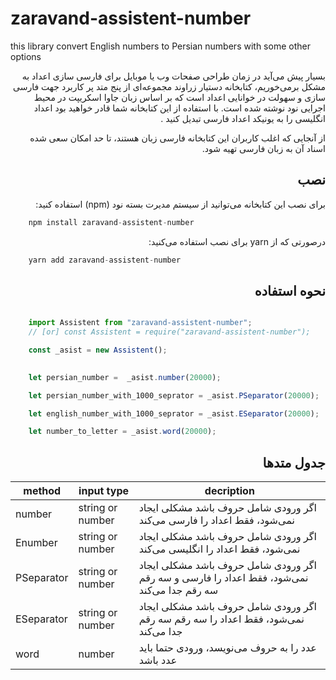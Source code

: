 # zaravand-assistent-number
this library convert English numbers to Persian numbers with some other options

<p dir="rtl">
بسیار پیش می‌آید در زمان طراحی صفحات وب یا موبایل برای فارسی سازی اعداد به مشکل برمی‌خوریم،
کتابخانه دستیار زراوند مجموعه‌ای از پنج متد پر کاربرد جهت فارسی سازی و  سهولت در خوانایی اعداد است که بر اساس زبان جاوا اسکریپت در محیط اجرایی نود نوشته شده است. با استفاده از این کتابخانه شما قادر خواهید بود اعداد انگلیسی را به یونیکد اعداد فارسی تبدیل کنید .
</p>

<div dir="rtl">
    از آنجایی که اغلب کاربران این کتابخانه فارسی زبان هستند، تا حد امکان سعی شده اسناد آن به زبان فارسی تهیه شود.
</div>

## <div dir="rtl" >نصب</div>

<p dir="rtl">
    برای نصب این کتابخانه می‌توانید از سیستم مدیرت بسته نود (npm) استفاده کنید:
</p>

```javascript
    npm install zaravand-assistent-number
```

<p dir="rtl">
    درصورتی که از  yarn برای نصب استفاده می‌کنید:
</p>

```javascript
    yarn add zaravand-assistent-number
```

## <div dir="rtl" id="usage">نحوه استفاده</div>


```javascript

    import Assistent from "zaravand-assistent-number";
    // [or] const Assistent = require("zaravand-assistent-number");

    const _asist = new Assistent();

    
    let persian_number =  _asist.number(20000); 

    let persian_number_with_1000_seprator = _asist.PSeparator(20000);

    let english_number_with_1000_seprator = _asist.ESeparator(20000);

    let number_to_letter = _asist.word(20000);

```

## <div dir="rtl" >جدول متدها</div>

method | input type | decription 
--- | --- | --- 
number | string or number | اگر ورودی شامل حروف باشد مشکلی ایجاد نمی‌شود، فقط اعداد را فارسی می‌کند
Enumber | string or number | اگر ورودی شامل حروف باشد مشکلی ایجاد نمی‌شود، فقط اعداد را انگلیسی می‌کند
PSeparator | string or number | اگر ورودی شامل حروف باشد مشکلی ایجاد نمی‌شود، فقط اعداد را فارسی و سه رقم سه رقم جدا می‌کند
ESeparator | string or number | اگر ورودی شامل حروف باشد مشکلی ایجاد نمی‌شود، فقط اعداد را سه رقم سه رقم جدا می‌کند
word | number | عدد را به حروف می‌نویسد، ورودی حتما باید عدد باشد

